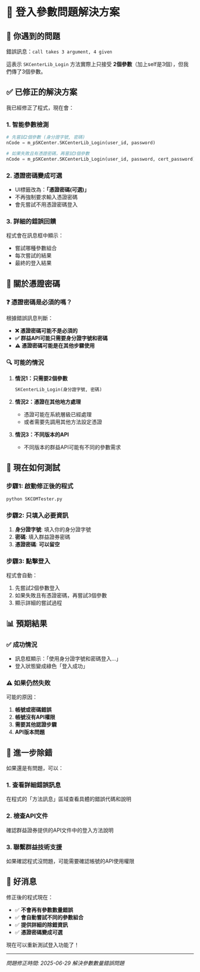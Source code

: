 # 🔧 登入參數問題解決方案

## 🚨 **你遇到的問題**
錯誤訊息：`call takes 3 argument, 4 given`

這表示 `SKCenterLib_Login` 方法實際上只接受 **2個參數**（加上self是3個），但我們傳了3個參數。

## ✅ **已修正的解決方案**

我已經修正了程式，現在會：

### 1. **智能參數檢測**
```python
# 先嘗試2個參數 (身分證字號, 密碼)
nCode = m_pSKCenter.SKCenterLib_Login(user_id, password)

# 如果失敗且有憑證密碼，再嘗試3個參數
nCode = m_pSKCenter.SKCenterLib_Login(user_id, password, cert_password)
```

### 2. **憑證密碼變成可選**
- UI標籤改為：**「憑證密碼(可選)」**
- 不再強制要求輸入憑證密碼
- 會先嘗試不用憑證密碼登入

### 3. **詳細的錯誤回饋**
程式會在訊息框中顯示：
- 嘗試哪種參數組合
- 每次嘗試的結果
- 最終的登入結果

## 🎯 **關於憑證密碼**

### ❓ **憑證密碼是必須的嗎？**

根據錯誤訊息判斷：
- **❌ 憑證密碼可能不是必須的**
- **✅ 群益API可能只需要身分證字號和密碼**
- **⚠️ 憑證密碼可能是在其他步驟使用**

### 🔍 **可能的情況**

1. **情況1：只需要2個參數**
   ```python
   SKCenterLib_Login(身分證字號, 密碼)
   ```

2. **情況2：憑證在其他地方處理**
   - 憑證可能在系統層級已經處理
   - 或者需要先調用其他方法設定憑證

3. **情況3：不同版本的API**
   - 不同版本的群益API可能有不同的參數需求

## 🚀 **現在如何測試**

### 步驟1: 啟動修正後的程式
```bash
python SKCOMTester.py
```

### 步驟2: 只填入必要資訊
1. **身分證字號**: 填入你的身分證字號
2. **密碼**: 填入群益證券密碼
3. **憑證密碼**: **可以留空**

### 步驟3: 點擊登入
程式會自動：
1. 先嘗試2個參數登入
2. 如果失敗且有憑證密碼，再嘗試3個參數
3. 顯示詳細的嘗試過程

## 📊 **預期結果**

### ✅ **成功情況**
- 訊息框顯示：「使用身分證字號和密碼登入...」
- 登入狀態變成綠色「登入成功」

### ⚠️ **如果仍然失敗**
可能的原因：
1. **帳號或密碼錯誤**
2. **帳號沒有API權限**
3. **需要其他認證步驟**
4. **API版本問題**

## 🔧 **進一步除錯**

如果還是有問題，可以：

### 1. **查看詳細錯誤訊息**
在程式的「方法訊息」區域查看具體的錯誤代碼和說明

### 2. **檢查API文件**
確認群益證券提供的API文件中的登入方法說明

### 3. **聯繫群益技術支援**
如果確認程式沒問題，可能需要確認帳號的API使用權限

## 🎊 **好消息**

修正後的程式現在：
- ✅ **不會再有參數數量錯誤**
- ✅ **會自動嘗試不同的參數組合**
- ✅ **提供詳細的除錯資訊**
- ✅ **憑證密碼變成可選**

現在可以重新測試登入功能了！

---
*問題修正時間: 2025-06-29*
*解決參數數量錯誤問題*

